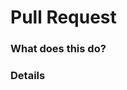 # Pull Request

### What does this do?
<!-- Include information on what the pull request is for; what does it add or fix -->

### Details
<!-- Include any details about the pull request -->
